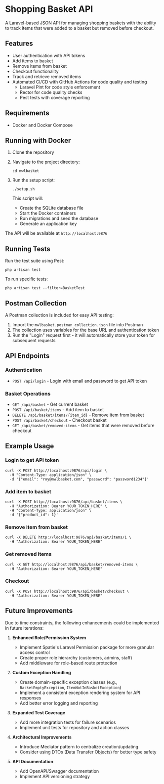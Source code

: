 # Shopping Basket API

A Laravel-based JSON API for managing shopping baskets with the ability to track items that were added to a basket but removed before checkout.

## Features

- User authentication with API tokens
- Add items to basket
- Remove items from basket
- Checkout functionality
- Track and retrieve removed items
- Automated CI/CD with GitHub Actions for code quality and testing
  - Laravel Pint for code style enforcement
  - Rector for code quality checks
  - Pest tests with coverage reporting

## Requirements

- Docker and Docker Compose

## Running with Docker

1. Clone the repository

2. Navigate to the project directory:
   ```
   cd mwlbasket
   ```

3. Run the setup script:
   ```
   ./setup.sh
   ```
   
   This script will:
   - Create the SQLite database file
   - Start the Docker containers
   - Run migrations and seed the database
   - Generate an application key

The API will be available at `http://localhost:9876`

## Running Tests

Run the test suite using Pest:
```
php artisan test
```

To run specific tests:
```
php artisan test --filter=BasketTest
```

## Postman Collection

A Postman collection is included for easy API testing:

1. Import the `mwlbasket.postman_collection.json` file into Postman
2. The collection uses variables for the base URL and authentication token
3. Run the "Login" request first - it will automatically store your token for subsequent requests

## API Endpoints

### Authentication
- `POST /api/login` - Login with email and password to get API token

### Basket Operations
- `GET /api/basket` - Get current basket
- `POST /api/basket/items` - Add item to basket
- `DELETE /api/basket/items/{item_id}` - Remove item from basket
- `POST /api/basket/checkout` - Checkout basket
- `GET /api/basket/removed-items` - Get items that were removed before checkout

## Example Usage

### Login to get API token
```
curl -X POST http://localhost:9876/api/login \
  -H "Content-Type: application/json" \
  -d '{"email": "roy@mwlbasket.com", "password": "password1234"}'
```

### Add item to basket
```
curl -X POST http://localhost:9876/api/basket/items \
  -H "Authorization: Bearer YOUR_TOKEN_HERE" \
  -H "Content-Type: application/json" \
  -d '{"product_id": 1}'
```

### Remove item from basket
```
curl -X DELETE http://localhost:9876/api/basket/items/1 \
  -H "Authorization: Bearer YOUR_TOKEN_HERE"
```

### Get removed items
```
curl -X GET http://localhost:9876/api/basket/removed-items \
  -H "Authorization: Bearer YOUR_TOKEN_HERE"
```

### Checkout
```
curl -X POST http://localhost:9876/api/basket/checkout \
  -H "Authorization: Bearer YOUR_TOKEN_HERE"
```

## Future Improvements

Due to time constraints, the following enhancements could be implemented in future iterations:

1. **Enhanced Role/Permission System**
   - Implement Spatie's Laravel Permission package for more granular access control
   - Create proper role hierarchy (customers, admins, staff)
   - Add middleware for role-based route protection

2. **Custom Exception Handling**
   - Create domain-specific exception classes (e.g., `BasketEmptyException`, `ItemNotInBasketException`)
   - Implement a consistent exception rendering system for API responses
   - Add better error logging and reporting

3. **Expanded Test Coverage**
   - Add more integration tests for failure scenarios
   - Implement unit tests for repository and action classes

4. **Architectural Improvements**
   - Introduce Mediator pattern to centralize creation/updating
   - Consider using DTOs (Data Transfer Objects) for better type safety

5. **API Documentation**
   - Add OpenAPI/Swagger documentation
   - Implement API versioning strategy
